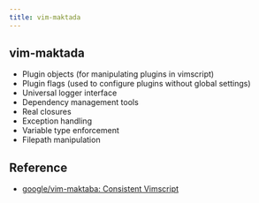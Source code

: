 ```yaml
---
title: vim-maktada
---
```


## vim-maktada

* Plugin objects (for manipulating plugins in vimscript)
* Plugin flags (used to configure plugins without global settings)
* Universal logger interface
* Dependency management tools
* Real closures
* Exception handling
* Variable type enforcement
* Filepath manipulation

## Reference
* [google/vim\-maktaba: Consistent Vimscript](https://github.com/google/vim-maktaba)
